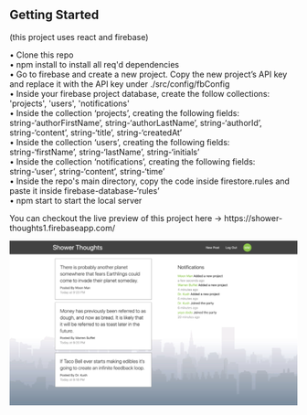 <h2>Getting Started</h2> 
(this project uses react and firebase) 
<p></p>

•	Clone this repo </br>
•	npm install to install all req'd dependencies </br>
•	Go to firebase and create a new project. Copy the new project’s API key and replace it with the API key under ./src/config/fbConfig </br>
•	Inside your firebase project database, create the follow collections: 'projects', 'users', 'notifications' </br>
•	Inside the collection ‘projects’, creating the following fields: string-‘authorFirstName’, string-‘authorLastName’, string-‘authorId’, string-‘content’, string-‘title’, string-‘createdAt’ </br>
•	Inside the collection ‘users’, creating the following fields: string-‘firstName’, string-‘lastName’, string-‘initials’ </br>
•	Inside the collection ‘notifications’, creating the following fields: string-‘user’, string-‘content’, string-‘time’ </br>
•	Inside the repo's main directory, copy the code inside firestore.rules and paste it inside firebase-database-‘rules’ </br>
•	npm start to start the local server 
<p></p>
You can checkout the live preview of this project here -> https://shower-thoughts1.firebaseapp.com/
<p></p>
<img src="./app.png" alt="Project">
